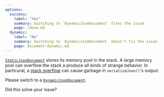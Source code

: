 ```yaml
---
options:
  success:
    label: "Yes"
    summary: Switching to `DynamicJsonDocument` fixes the issue
    page: /done.md
  dynamic:
    label: "No"
    summary: Switching to `DynamicJsonDocument` doesn't fix the issue
    page: document-dynamic.md
---
```


[`StaticJsonDocument`](/v6/api/staticjsondocument/) stores its memory pool in the stack.
A large memory pool can overflow the stack a produce all kinds of strange behavior.
In particural, a [stack overflow](https://en.wikipedia.org/wiki/Stack_buffer_overflow) can cause garbage in `serializeJson()`'s output.

Please switch to a [`DynamicJsonDocument`](/v6/api/dynamicjsondocument/).

Did this solve your issue?
